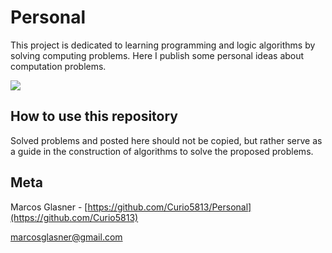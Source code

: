 # Personal

This project is dedicated to learning programming and logic algorithms by solving computing problems. Here I publish some personal ideas about computation problems. 

![](bitcoin_8_bits.ico)

## How to use this repository

Solved problems and posted here should not be copied, but rather serve as a guide in the construction of algorithms to solve the proposed problems.

## Meta

Marcos Glasner - [https://github.com/Curio5813/Personal](https://github.com/Curio5813)

marcosglasner@gmail.com

